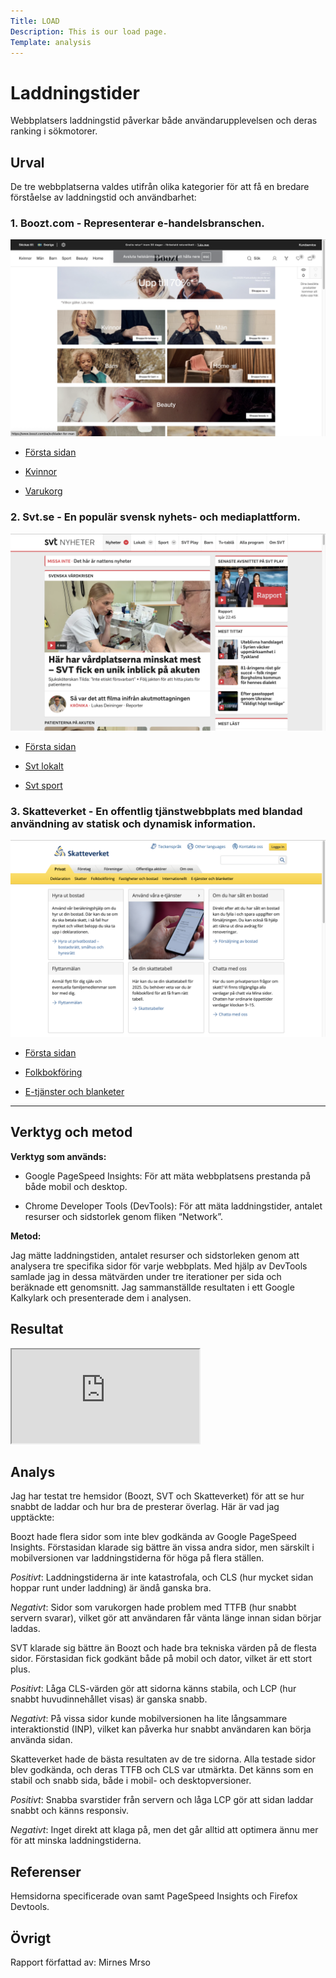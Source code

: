 ```yaml
---
Title: LOAD
Description: This is our load page.
Template: analysis
---
```


Laddningstider
=======================

Webbplatsers laddningstid påverkar både användarupplevelsen och deras ranking i sökmotorer.

Urval
-----------------------

De tre webbplatserna valdes utifrån olika kategorier för att få en bredare förståelse av laddningstid och användbarhet:

### 1.  Boozt.com - Representerar e-handelsbranschen.

![Skärmdump](assets/img/boozt.jpg)


* [Första sidan](https://www.boozt.com/se/sv)


* [Kvinnor](https://www.boozt.com/se/sv/klader-for-kvinnor)


* [Varukorg](https://www.boozt.com/se/sv/shopcart)


### 2. Svt.se - En populär svensk nyhets- och mediaplattform.


![Skärmdump](assets/img/svt.png)


* [Första sidan](https://www.svt.se/)


* [Svt lokalt](https://www.svt.se/nyheter/lokalt/)


* [Svt sport](https://www.svt.se/sport/fotboll/)



### 3. Skatteverket - En offentlig tjänstwebbplats med blandad användning av statisk och dynamisk information.

![Skärmdump](assets/img/skatteverket.png)

* [Första sidan](https://www.skatteverket.se/)


* [Folkbokföring](https://www.skatteverket.se/privat/folkbokforing.4.18e1b10334ebe8bc800039.html)


* [E-tjänster och blanketer](https://www.skatteverket.se/privat/etjansterochblanketter.4.5d699354142b230302033f.html)

*** 



Verktyg och metod
-----------------------

**Verktyg som används:**


* Google PageSpeed Insights: För att mäta webbplatsens prestanda på både mobil och desktop.

* Chrome Developer Tools (DevTools): För att mäta laddningstider, antalet resurser och sidstorlek genom fliken “Network”.


**Metod:**


Jag mätte laddningstiden, antalet resurser och sidstorleken genom att analysera tre specifika sidor för varje webbplats.
Med hjälp av DevTools samlade jag in dessa mätvärden under tre iterationer per sida och beräknade ett genomsnitt.
Jag sammanställde resultaten i ett Google Kalkylark och presenterade dem i analysen.

Resultat
-----------------------
<div class="embed-container">
<iframe src="https://docs.google.com/spreadsheets/d/e/2PACX-1vQ7PZQc7ZA_bj7nJepkQsP6vSmhKJqmc7YoBNApu0YcsTxrCeIOKcjByVKezrSb0QHWaX0SOnsI3JU0/pubhtml?widget=true&amp;headers=false"></iframe>
</div>

Analys
-----------------------

Jag har testat tre hemsidor (Boozt, SVT och Skatteverket) för att se hur snabbt de laddar och hur bra de presterar överlag. Här är vad jag upptäckte:


Boozt hade flera sidor som inte blev godkända av Google PageSpeed Insights. Förstasidan klarade sig bättre än vissa andra sidor, men särskilt i mobilversionen var laddningstiderna för höga på flera ställen.

*Positivt*: Laddningstiderna är inte katastrofala, och CLS (hur mycket sidan hoppar runt under laddning) är ändå ganska bra.

*Negativt*: Sidor som varukorgen hade problem med TTFB (hur snabbt servern svarar), vilket gör att användaren får vänta länge innan sidan börjar laddas.

SVT klarade sig bättre än Boozt och hade bra tekniska värden på de flesta sidor. Förstasidan fick godkänt både på mobil och dator, vilket är ett stort plus.

*Positivt*: Låga CLS-värden gör att sidorna känns stabila, och LCP (hur snabbt huvudinnehållet visas) är ganska snabb.

*Negativt*: På vissa sidor kunde mobilversionen ha lite långsammare interaktionstid (INP), vilket kan påverka hur snabbt användaren kan börja använda sidan.

Skatteverket hade de bästa resultaten av de tre sidorna. Alla testade sidor blev godkända, och deras TTFB och CLS var utmärkta. Det känns som en stabil och snabb sida, både i mobil- och desktopversioner.

*Positivt*: Snabba svarstider från servern och låga LCP gör att sidan laddar snabbt och känns responsiv.

*Negativt*: Inget direkt att klaga på, men det går alltid att optimera ännu mer för att minska laddningstiderna.

Referenser
-----------------------

Hemsidorna specificerade ovan samt PageSpeed Insights och Firefox Devtools.

Övrigt
-----------------------

Rapport författad av: Mirnes Mrso
